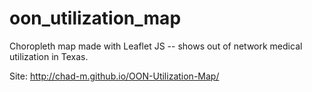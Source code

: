 # oon_utilization_map
Choropleth map made with Leaflet JS -- shows out of network medical utilization in Texas.

Site: http://chad-m.github.io/OON-Utilization-Map/
